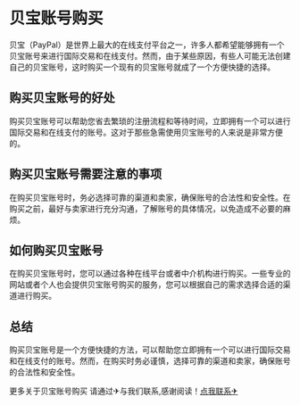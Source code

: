 # 贝宝账号购买

贝宝（PayPal）是世界上最大的在线支付平台之一，许多人都希望能够拥有一个贝宝账号来进行国际交易和在线支付。然而，由于某些原因，有些人可能无法创建自己的贝宝账号，这时购买一个现有的贝宝账号就成了一个方便快捷的选择。

## 购买贝宝账号的好处

购买贝宝账号可以帮助您省去繁琐的注册流程和等待时间，立即拥有一个可以进行国际交易和在线支付的账号。这对于那些急需使用贝宝账号的人来说是非常方便的。

## 购买贝宝账号需要注意的事项

在购买贝宝账号时，务必选择可靠的渠道和卖家，确保账号的合法性和安全性。在购买之前，最好与卖家进行充分沟通，了解账号的具体情况，以免造成不必要的麻烦。

## 如何购买贝宝账号

在购买贝宝账号时，您可以通过各种在线平台或者中介机构进行购买。一些专业的网站或者个人也会提供贝宝账号购买的服务，您可以根据自己的需求选择合适的渠道进行购买。

## 总结

购买贝宝账号是一个方便快捷的方法，可以帮助您立即拥有一个可以进行国际交易和在线支付的账号。然而，在购买时务必谨慎，选择可靠的渠道和卖家，确保账号的合法性和安全性。

更多关于贝宝账号购买 请通过✈与我们联系,感谢阅读！[点我联系✈](https://pc.G208.com)